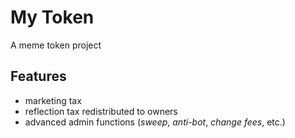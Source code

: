 # My Token
A meme token project

## Features
* marketing tax
* reflection tax redistributed to owners
* advanced admin functions (*sweep*, *anti-bot*, *change fees*, etc.)
